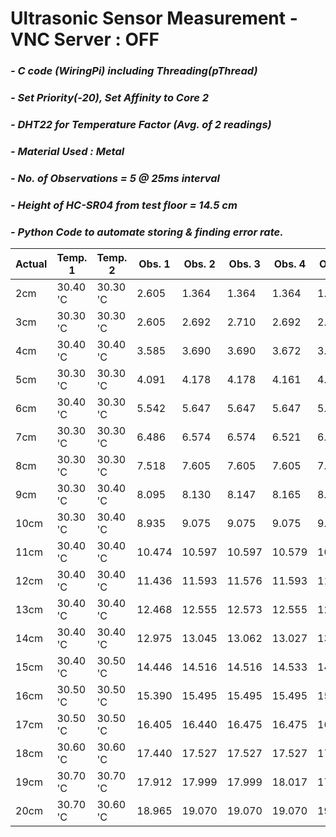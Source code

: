 # **Ultrasonic Sensor Measurement - VNC Server : OFF**
### *- C code (WiringPi) including Threading(pThread)*
### *- Set Priority(-20), Set Affinity to Core 2*
### *- DHT22 for Temperature Factor (Avg. of 2 readings)*
### *- Material Used : Metal*
### *- No. of Observations = 5 @ 25ms interval*
### *- Height of HC-SR04 from test floor = 14.5 cm*
### *- Python Code to automate storing & finding error rate.*

Actual | Temp. 1 | Temp. 2 | Obs. 1 | Obs. 2 | Obs. 3 | Obs. 4 | Obs. 5 | Repeat Count | Repeat Value | Error Rate
---- | ---- | ---- | ---- | ---- | ---- | ---- | ----| ---- | ---- | ---- 
 2cm | 30.40 'C | 30.30 'C | 2.605 | 1.364 | 1.364 | 1.364 | 1.346 | 3 | 1.363 | -0.637
 3cm | 30.30 'C | 30.30 'C | 2.605 | 2.692 | 2.710 | 2.692 | 2.710 | 2 | 2.692 | -0.308
 4cm | 30.40 'C | 30.40 'C | 3.585 | 3.690 | 3.690 | 3.672 | 3.690 | 3 | 3.689 | -0.311
 5cm | 30.30 'C | 30.30 'C | 4.091 | 4.178 | 4.178 | 4.161 | 4.178 | 3 | 4.178 | -0.822
 6cm | 30.40 'C | 30.30 'C | 5.542 | 5.647 | 5.647 | 5.647 | 5.630 | 3 | 5.647 | -0.353
 7cm | 30.30 'C | 30.30 'C | 6.486 | 6.574 | 6.574 | 6.521 | 6.556 | 2 | 6.573 | -0.427
 8cm | 30.30 'C | 30.30 'C | 7.518 | 7.605 | 7.605 | 7.605 | 7.605 | 4 | 7.605 | -0.395
 9cm | 30.30 'C | 30.40 'C | 8.095 | 8.130 | 8.147 | 8.165 | 8.147 | 2 | 8.147 | -0.853
 10cm | 30.30 'C | 30.40 'C | 8.935 | 9.075 | 9.075 | 9.075 | 9.058 | 3 | 9.075 | -0.925
 11cm | 30.40 'C | 30.40 'C | 10.474 | 10.597 | 10.597 | 10.579 | 10.614 | 2 | 10.596 | -0.404
 12cm | 30.40 'C | 30.40 'C | 11.436 | 11.593 | 11.576 | 11.593 | 11.523 | 2 | 11.593 | -0.407
 13cm | 30.40 'C | 30.40 'C | 12.468 | 12.555 | 12.573 | 12.555 | 12.538 | 2 | 12.555 | -0.445
 14cm | 30.40 'C | 30.40 'C | 12.975 | 13.045 | 13.062 | 13.027 | 13.045 | 2 | 13.044 | -0.956
 15cm | 30.40 'C | 30.50 'C | 14.446 | 14.516 | 14.516 | 14.533 | 14.516 | 3 | 14.515 | -0.485
 16cm | 30.50 'C | 30.50 'C | 15.390 | 15.495 | 15.495 | 15.495 | 15.495 | 4 | 15.495 | -0.505
 17cm | 30.50 'C | 30.50 'C | 16.405 | 16.440 | 16.475 | 16.475 | 16.457 | 2 | 16.474 | -0.526
 18cm | 30.60 'C | 30.60 'C | 17.440 | 17.527 | 17.527 | 17.527 | 17.527 | 4 | 17.527 | -0.473
 19cm | 30.70 'C | 30.70 'C | 17.912 | 17.999 | 17.999 | 18.017 | 17.999 | 3 | 17.999 | -1.001
 20cm | 30.70 'C | 30.60 'C | 18.965 | 19.070 | 19.070 | 19.070 | 19.017 | 3 | 19.069 | -0.931
 